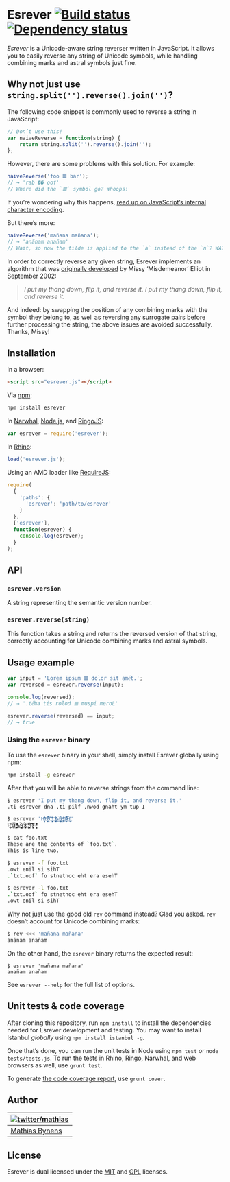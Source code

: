 # Esrever [![Build status](https://travis-ci.org/mathiasbynens/esrever.png?branch=master)](https://travis-ci.org/mathiasbynens/esrever) [![Dependency status](https://gemnasium.com/mathiasbynens/esrever.png)](https://gemnasium.com/mathiasbynens/esrever)

_Esrever_ is a Unicode-aware string reverser written in JavaScript. It allows you to easily reverse any string of Unicode symbols, while handling combining marks and astral symbols just fine.

## Why not just use `string.split('').reverse().join('')`?

The following code snippet is commonly used to reverse a string in JavaScript:

```js
// Don’t use this!
var naiveReverse = function(string) {
	return string.split('').reverse().join('');
};
```

However, there are some problems with this solution. For example:

```js
naiveReverse('foo 𝌆 bar');
// → 'rab �� oof'
// Where did the `𝌆` symbol go? Whoops!
```

If you’re wondering why this happens, [read up on JavaScript’s internal character encoding](http://mathiasbynens.be/notes/javascript-encoding).

But there’s more:

```js
naiveReverse('mañana mañana');
// → 'anãnam anañam'
// Wait, so now the tilde is applied to the `a` instead of the `n`? WAT.
```

In order to correctly reverse any given string, Esrever implements an algorithm that was [originally developed](http://www.youtube.com/watch?v=UODX_pYpVxk&t=33s "Work It") by Missy ‘Misdemeanor’ Elliot in September 2002:

> _I put my thang down, flip it, and reverse it.
> I put my thang down, flip it, and reverse it._

And indeed: by swapping the position of any combining marks with the symbol they belong to, as well as reversing any surrogate pairs before further processing the string, the above issues are avoided successfully. Thanks, Missy!

## Installation

In a browser:

```html
<script src="esrever.js"></script>
```

Via [npm](http://npmjs.org/):

```bash
npm install esrever
```

In [Narwhal](http://narwhaljs.org/), [Node.js](http://nodejs.org/), and [RingoJS](http://ringojs.org/):

```js
var esrever = require('esrever');
```

In [Rhino](http://www.mozilla.org/rhino/):

```js
load('esrever.js');
```

Using an AMD loader like [RequireJS](http://requirejs.org/):

```js
require(
  {
    'paths': {
      'esrever': 'path/to/esrever'
    }
  },
  ['esrever'],
  function(esrever) {
    console.log(esrever);
  }
);
```

## API

### `esrever.version`

A string representing the semantic version number.

### `esrever.reverse(string)`

This function takes a string and returns the reversed version of that string, correctly accounting for Unicode combining marks and astral symbols.

## Usage example

```js
var input = 'Lorem ipsum 𝌆 dolor sit ameͨ͆t.';
var reversed = esrever.reverse(input);

console.log(reversed);
// → '.teͨ͆ma tis rolod 𝌆 muspi meroL'

esrever.reverse(reversed) == input;
// → true
```

### Using the `esrever` binary

To use the `esrever` binary in your shell, simply install Esrever globally using npm:

```bash
npm install -g esrever
```

After that you will be able to reverse strings from the command line:

```bash
$ esrever 'I put my thang down, flip it, and reverse it.'
.ti esrever dna ,ti pilf ,nwod gnaht ym tup I

$ esrever 'H̹̙̦̮͉̩̗̗ͧ̇̏̊̾Eͨ͆͒̆ͮ̃͏̷̮̣̫̤̣ ̵̞̹̻̀̉̓ͬ͑͡ͅCͯ̂͐͏̨̛͔̦̟͈̻O̜͎͍͙͚̬̝̣̽ͮ͐͗̀ͤ̍̀͢M̴̡̲̭͍͇̼̟̯̦̉̒͠Ḛ̛̙̞̪̗ͥͤͩ̾͑̔͐ͅṮ̴̷̷̗̼͍̿̿̓̽͐H̙̙̔̄͜'
H̙̙̔̄͜Ṯ̴̷̷̗̼͍̿̿̓̽͐Ḛ̛̙̞̪̗ͥͤͩ̾͑̔͐ͅM̴̡̲̭͍͇̼̟̯̦̉̒͠O̜͎͍͙͚̬̝̣̽ͮ͐͗̀ͤ̍̀͢Cͯ̂͐͏̨̛͔̦̟͈̻ ̵̞̹̻̀̉̓ͬ͑͡ͅEͨ͆͒̆ͮ̃͏̷̮̣̫̤̣H̹̙̦̮͉̩̗̗ͧ̇̏̊̾

$ cat foo.txt
These are the contents of `foo.txt`.
This is line two.

$ esrever -f foo.txt
.owt enil si sihT
.`txt.oof` fo stnetnoc eht era esehT

$ esrever -l foo.txt
.`txt.oof` fo stnetnoc eht era esehT
.owt enil si sihT
```

Why not just use the good old `rev` command instead? Glad you asked. `rev` doesn’t account for Unicode combining marks:

```bash
$ rev <<< 'mañana mañana'
anãnam anañam
```

On the other hand, the `esrever` binary returns the expected result:

```
$ esrever 'mañana mañana'
anañam anañam
```

See `esrever --help` for the full list of options.

## Unit tests & code coverage

After cloning this repository, run `npm install` to install the dependencies needed for Esrever development and testing. You may want to install Istanbul _globally_ using `npm install istanbul -g`.

Once that’s done, you can run the unit tests in Node using `npm test` or `node tests/tests.js`. To run the tests in Rhino, Ringo, Narwhal, and web browsers as well, use `grunt test`.

To generate [the code coverage report](http://rawgithub.com/mathiasbynens/esrever/master/coverage/esrever/esrever.js.html), use `grunt cover`.

## Author

| [![twitter/mathias](http://gravatar.com/avatar/24e08a9ea84deb17ae121074d0f17125?s=70)](http://twitter.com/mathias "Follow @mathias on Twitter") |
|---|
| [Mathias Bynens](http://mathiasbynens.be/) |

## License

Esrever is dual licensed under the [MIT](http://mths.be/mit) and [GPL](http://mths.be/gpl) licenses.
